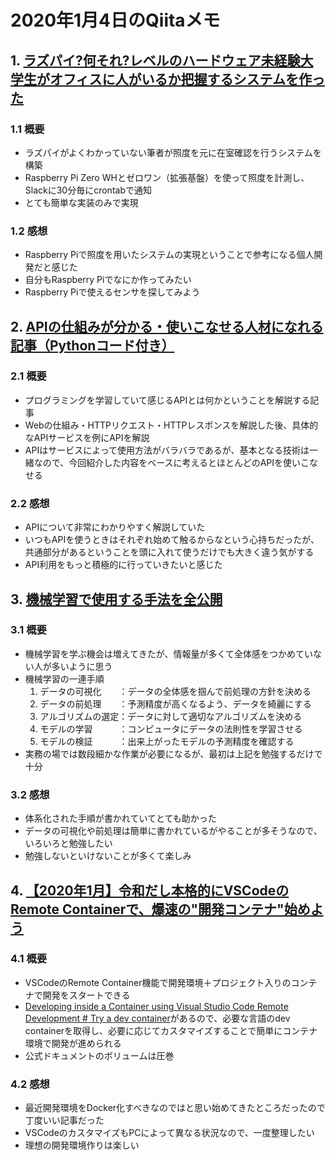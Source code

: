 # 2020年1月4日のQiitaメモ

## 1. [ラズパイ?何それ?レベルのハードウェア未経験大学生がオフィスに人がいるか把握するシステムを作った](https://qiita.com/katsuomi/items/8c7479f02b53f84149f7)

### 1.1 概要

- ラズパイがよくわかっていない筆者が照度を元に在室確認を行うシステムを構築
- Raspberry Pi Zero WHとゼロワン（拡張基盤）を使って照度を計測し、Slackに30分毎にcrontabで通知
- とても簡単な実装のみで実現

### 1.2 感想

- Raspberry Piで照度を用いたシステムの実現ということで参考になる個人開発だと感じた
- 自分もRaspberry Piでなにか作ってみたい
- Raspberry Piで使えるセンサを探してみよう

## 2. [APIの仕組みが分かる・使いこなせる人材になれる記事（Pythonコード付き）](https://qiita.com/Saku731/items/6ae290f72e98723f165d)

### 2.1 概要

- プログラミングを学習していて感じるAPIとは何かということを解説する記事
- Webの仕組み・HTTPリクエスト・HTTPレスポンスを解説した後、具体的なAPIサービスを例にAPIを解説
- APIはサービスによって使用方法がバラバラであるが、基本となる技術は一緒なので、今回紹介した内容をベースに考えるとほとんどのAPIを使いこなせる

### 2.2 感想

- APIについて非常にわかりやすく解説していた
- いつもAPIを使うときはそれぞれ始めて触るからなという心持ちだったが、共通部分があるということを頭に入れて使うだけでも大きく違う気がする
- API利用をもっと積極的に行っていきたいと感じた

## 3. [機械学習で使用する手法を全公開](https://qiita.com/Saku731/items/61b629fe608ede59a3f5)

### 3.1 概要

- 機械学習を学ぶ機会は増えてきたが、情報量が多くて全体感をつかめていない人が多いように思う
- 機械学習の一連手順
  1. データの可視化　　：データの全体感を掴んで前処理の方針を決める
  1. データの前処理　　：予測精度が高くなるよう、データを綺麗にする
  1. アルゴリズムの選定：データに対して適切なアルゴリズムを決める
  1. モデルの学習　　　：コンピュータにデータの法則性を学習させる
  1. モデルの検証　　　：出来上がったモデルの予測精度を確認する
- 実務の場では数段細かな作業が必要になるが、最初は上記を勉強するだけで十分

### 3.2 感想

- 体系化された手順が書かれていてとても助かった
- データの可視化や前処理は簡単に書かれているがやることが多そうなので、いろいろと勉強したい
- 勉強しないといけないことが多くて楽しみ

## 4. [【2020年1月】令和だし本格的にVSCodeのRemote Containerで、爆速の"開発コンテナ"始めよう](https://qiita.com/koinori/items/084a0770c1f9e72e0c14)

### 4.1 概要

- VSCodeのRemote Container機能で開発環境＋プロジェクト入りのコンテナで開発をスタートできる
- [Developing inside a Container using Visual Studio Code Remote Development # Try a dev container](https://code.visualstudio.com/docs/remote/containers#_quick-start-try-a-dev-container)があるので、必要な言語のdev containerを取得し、必要に応じてカスタマイズすることで簡単にコンテナ環境で開発が進められる
- 公式ドキュメントのボリュームは圧巻

### 4.2 感想

- 最近開発環境をDocker化すべきなのではと思い始めてきたところだったので丁度いい記事だった
- VSCodeのカスタマイズもPCによって異なる状況なので、一度整理したい
- 理想の開発環境作りは楽しい

